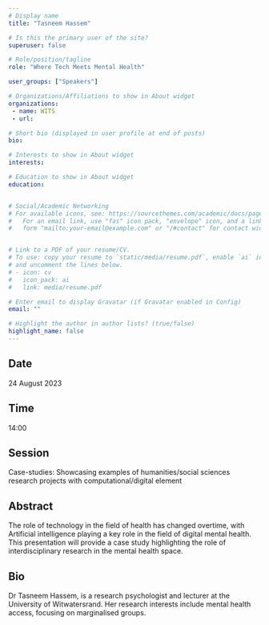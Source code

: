 ```yaml
---
# Display name
title: "Tasneem Hassem"

# Is this the primary user of the site?
superuser: false

# Role/position/tagline
role: "Where Tech Meets Mental Health"

user_groups: ["Speakers"]

# Organizations/Affiliations to show in About widget
organizations:
 - name: WITS
 - url: 

# Short bio (displayed in user profile at end of posts)
bio: 

# Interests to show in About widget
interests: 

# Education to show in About widget
education:


# Social/Academic Networking
# For available icons, see: https://sourcethemes.com/academic/docs/page-builder/#icons
#   For an email link, use "fas" icon pack, "envelope" icon, and a link in the
#   form "mailto:your-email@example.com" or "/#contact" for contact widget.


# Link to a PDF of your resume/CV.
# To use: copy your resume to `static/media/resume.pdf`, enable `ai` icons in `params.toml`, 
# and uncomment the lines below.
# - icon: cv
#   icon_pack: ai
#   link: media/resume.pdf

# Enter email to display Gravatar (if Gravatar enabled in Config)
email: ""

# Highlight the author in author lists? (true/false)
highlight_name: false
---
```


## Date

24 August 2023

## Time

14:00

## Session

Case-studies: Showcasing examples of humanities/social sciences research projects with computational/digital element

## Abstract

The role of technology in the field of health has changed overtime, with Artificial intelligence playing a key role in the field of digital mental health. This presentation will provide a case study highlighting the role of interdisciplinary research in the mental health space.


## Bio

Dr Tasneem Hassem, is a research psychologist and lecturer at the University of Witwatersrand. Her research interests include mental health access, focusing on marginalised groups.

